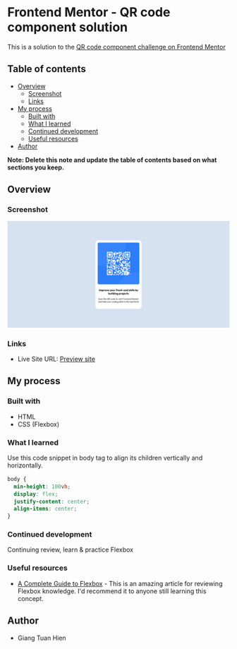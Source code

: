 # Frontend Mentor - QR code component solution

This is a solution to the [QR code component challenge on Frontend Mentor](https://www.frontendmentor.io/challenges/qr-code-component-iux_sIO_H) 

## Table of contents

- [Overview](#overview)
  - [Screenshot](#screenshot)
  - [Links](#links)
- [My process](#my-process)
  - [Built with](#built-with)
  - [What I learned](#what-i-learned)
  - [Continued development](#continued-development)
  - [Useful resources](#useful-resources)
- [Author](#author)

**Note: Delete this note and update the table of contents based on what sections you keep.**

## Overview

### Screenshot

![My work](./images/result.png)



### Links

- Live Site URL: [Preview site](https://hinn1411.github.io/fe_mentor/)

## My process

### Built with

- HTML
- CSS (Flexbox)

### What I learned
Use this code snippet in body tag to align its children vertically and horizontally.


```css
body {
  min-height: 100vh;
  display: flex;
  justify-content: center;
  align-items: center;
}
```

### Continued development

Continuing review, learn & practice Flexbox

### Useful resources

- [A Complete Guide to Flexbox](https://css-tricks.com/snippets/css/a-guide-to-flexbox/#aa-flexbox-properties) - This is an amazing article for reviewing Flexbox knowledge. I'd recommend it to anyone still learning this concept.


## Author
- Giang Tuan Hien 


